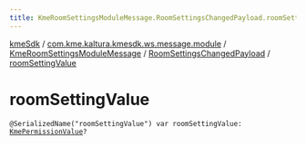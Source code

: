 ```yaml
---
title: KmeRoomSettingsModuleMessage.RoomSettingsChangedPayload.roomSettingValue - kmeSdk
---
```


[kmeSdk](../../../index.html) / [com.kme.kaltura.kmesdk.ws.message.module](../../index.html) / [KmeRoomSettingsModuleMessage](../index.html) / [RoomSettingsChangedPayload](index.html) / [roomSettingValue](./room-setting-value.html)

# roomSettingValue

`@SerializedName("roomSettingValue") var roomSettingValue: `[`KmePermissionValue`](../../../com.kme.kaltura.kmesdk.ws.message.type.permissions/-kme-permission-value/index.html)`?`